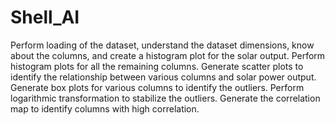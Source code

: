 # Shell_AI
Perform loading of the dataset, understand the dataset dimensions, know about the columns, and create a histogram plot for the solar output.
Perform histogram plots for all the remaining columns.
Generate scatter plots to identify the relationship between various columns and solar power output.
Generate box plots for various columns to identify the outliers.
Perform logarithmic transformation to stabilize the outliers.
Generate the correlation map to identify columns with high correlation.

